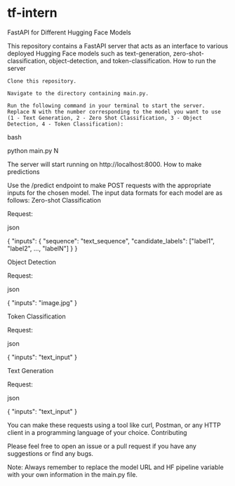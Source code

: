 # tf-intern

FastAPI for Different Hugging Face Models

This repository contains a FastAPI server that acts as an interface to various deployed Hugging Face models such as text-generation, zero-shot-classification, object-detection, and token-classification.
How to run the server

    Clone this repository.

    Navigate to the directory containing main.py.

    Run the following command in your terminal to start the server. Replace N with the number corresponding to the model you want to use (1 - Text Generation, 2 - Zero Shot Classification, 3 - Object Detection, 4 - Token Classification):

bash

python main.py N

The server will start running on http://localhost:8000.
How to make predictions

Use the /predict endpoint to make POST requests with the appropriate inputs for the chosen model. The input data formats for each model are as follows:
Zero-shot Classification

Request:

json

{
  "inputs": {
    "sequence": "text_sequence",
    "candidate_labels": ["label1", "label2", ..., "labelN"]
  }
}

Object Detection

Request:

json

{
  "inputs": "image.jpg"
}

Token Classification

Request:

json

{
  "inputs": "text_input"
}

Text Generation

Request:

json

{
  "inputs": "text_input"
}

You can make these requests using a tool like curl, Postman, or any HTTP client in a programming language of your choice.
Contributing

Please feel free to open an issue or a pull request if you have any suggestions or find any bugs.


Note: Always remember to replace the model URL and HF pipeline variable with your own information in the main.py file.
